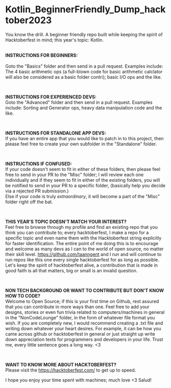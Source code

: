 # Kotlin_BeginnerFriendly_Dump_hacktober2023   
You know the drill. A beginner friendly repo built while keeping the spirit of Hacktoberfest in mind; this year's topic: Kotlin.
<br><br>

**INSTRUCTIONS FOR BEGINNERS:**  <br><br>
Goto the "Basics" folder and then send in a pull request. 
Examples include: The 4 basic arithmetic ops (a full-blown code for basic arithmetic calclator will also be considered as a basic folder contri); basic I/O ops and the like.

<br>

**INSTRUCTIONS FOR EXPERIENCED DEVS:**   <br>
Goto the "Advanced" folder and then send in a pull request.
Examples include: Sorting and Generator ops, heavy data manipulation code and the like.

<br>

**INSTRUCTIONS FOR STANDALONE APP DEVS:** <br>
If you have an entire app that you would like to patch in to this project, then please feel free to create your own subfolder in the "Standalone" folder.

<br>

**INSTRUCTIONS IF CONFUSED:** <br>
If your code doesn't seem to fit in either of these folders, then please feel free to send in your PR to the "Misc" folder; I will review each one individually and if they seem to fit in either of the existing folders, you will be notified to send in your PR to a specific folder, (basically help you decide via a rejected PR submission.)<br>
Else if your code is truly _extraordinary_, it will become a part of the "Misc" folder right off the bat.


<br>

**THIS YEAR'S TOPIC DOESN'T MATCH YOUR INTEREST?** <br>
Feel free to browse through my profile and find an existing repo that you think you can contribute to; every hacktoberfest, I make a repo for a specific topic and even name them with the Hacktoberfest string explicitly for faster identification. The entire point of me doing this is to encourage and welcome as many devs as I can to the world of open source, no matter their skill level. 
https://github.com/taanngent and I run and will continue to run repos like this one every single hacktoberfest for as long as possible. \
Let's keep the spirit of hacktoberfest alive, a contribution that is made in good faith is all that matters, big or small is an invalid question.

<br>

**NON TECH BACKGROUND OR WANT TO CONTRIBUTE BUT DON'T KNOW HOW TO CODE?** <br>
Welcome to Open Source; if this is your first time on Github, rest assured that you can contribute in more ways than one. Feel free to add your designs, stories or even fun trivia related to computers/machines in general in the "NonCodeLounge" folder, in the form of whatever file format you wish. If you are completely new, I would recommend creating a .txt file and writing down whatever your heart desires. For example, it can be how you came across github or hacktoberfest in general or just straight up write down appreciation texts for programmers and developers in your life. Trust me, every little sentence goes a long way. <3

<br>

**WANT TO KNOW MORE ABOUT HACKTOBERFEST?** <br>
Please visit the https://hacktoberfest.com/ to get up to speed.


I hope you enjoy your time spent with machines; much love <3
Salud!
